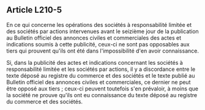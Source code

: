 Article L210-5
----
En ce qui concerne les opérations des sociétés à responsabilité limitée et des
sociétés par actions intervenues avant le seizième jour de la publication au
Bulletin officiel des annonces civiles et commerciales des actes et indications
soumis à cette publicité, ceux-ci ne sont pas opposables aux tiers qui prouvent
qu'ils ont été dans l'impossibilité d'en avoir connaissance.

Si, dans la publicité des actes et indications concernant les sociétés à
responsabilité limitée et les sociétés par actions, il y a discordance entre le
texte déposé au registre du commerce et des sociétés et le texte publié au
Bulletin officiel des annonces civiles et commerciales, ce dernier ne peut être
opposé aux tiers ; ceux-ci peuvent toutefois s'en prévaloir, à moins que la
société ne prouve qu'ils ont eu connaissance du texte déposé au registre du
commerce et des sociétés.
